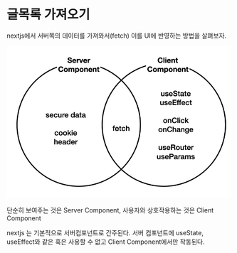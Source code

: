 # 글목록 가져오기

nextjs에서 서버쪽의 데이터를 가져와서(fetch) 이를 UI에 반영하는 방법을 살펴보자.

![Alt text](image.png)

단순히 보여주는 것은 Server Component, 사용자와 상호작용하는 것은 Client Component

nextjs 는 기본적으로 서버컴포넌트로 간주된다.
서버 컴포넌트에 useState, useEffect와 같은 훅은 사용할 수 없고 Client Component에서만 작동된다.
